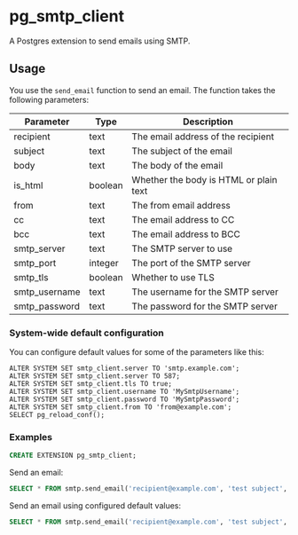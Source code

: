 # pg_smtp_client

A Postgres extension to send emails using SMTP.

## Usage

You use the `send_email` function to send an email. The function takes the following parameters:

| Parameter | Type | Description |
| --- | --- | --- |
| recipient | text | The email address of the recipient |
| subject | text | The subject of the email |
| body | text | The body of the email |
| is_html | boolean | Whether the body is HTML or plain text |
| from | text | The from email address |
| cc | text | The email address to CC |
| bcc | text | The email address to BCC |
| smtp_server | text | The SMTP server to use |
| smtp_port | integer | The port of the SMTP server |
| smtp_tls | boolean | Whether to use TLS |
| smtp_username | text | The username for the SMTP server |
| smtp_password | text | The password for the SMTP server |

### System-wide default configuration

You can configure default values for some of the parameters like this:

```
ALTER SYSTEM SET smtp_client.server TO 'smtp.example.com';
ALTER SYSTEM SET smtp_client.server TO 587;
ALTER SYSTEM SET smtp_client.tls TO true;
ALTER SYSTEM SET smtp_client.username TO 'MySmtpUsername';
ALTER SYSTEM SET smtp_client.password TO 'MySmtpPassword';
ALTER SYSTEM SET smtp_client.from TO 'from@example.com';
SELECT pg_reload_conf();
```

### Examples

```sql
CREATE EXTENSION pg_smtp_client;
```

Send an email:
```sql
SELECT * FROM smtp.send_email('recipient@example.com', 'test subject', 'test body', false, null, null, 'from@example.com', 'smtp.example.com', 587, true, 'smtp_username', 'smtp_password');
```

Send an email using configured default values:
```sql
SELECT * FROM smtp.send_email('recipient@example.com', 'test subject', 'test body');
```
